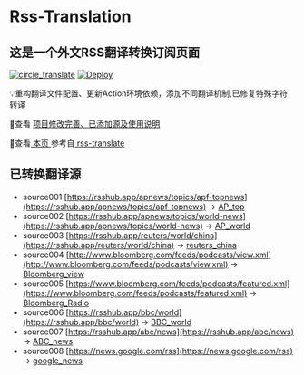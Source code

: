 #  Rss-Translation

## 这是一个外文RSS翻译转换订阅页面 

[![circle_translate](https://github.com/rcy1314/Rss-Translation/actions/workflows/circle_translate.yml/badge.svg)](https://github.com/rcy1314/Rss-Translation/actions/workflows/circle_translate.yml) [![Deploy](https://github.com/rcy1314/Rss-Translation/actions/workflows/jekyll-gh-pages.yml/badge.svg)](https://github.com/rcy1314/Rss-Translation/actions/workflows/jekyll-gh-pages.yml)

 💡重构翻译文件配置、更新Action环境依赖，添加不同翻译机制,已修复特殊字符转译

 📢查看 [项目修改完善、已添加源及使用说明](https://github.com/rcy1314/Rss-Translation/tree/main/illustrate)

 📢查看[ 本页 ](https://rcy1314.github.io/Rss-Translation) 参考自[ rss-translate ](https://github.com/talengu/rss-translate)

## 已转换翻译源
 - source001 [https://rsshub.app/apnews/topics/apf-topnews](https://rsshub.app/apnews/topics/apf-topnews) -> [AP_top](rss/AP_top.xml)
 - source002 [https://rsshub.app/apnews/topics/world-news](https://rsshub.app/apnews/topics/world-news) -> [AP_world](rss/AP_world.xml)
 - source003 [https://rsshub.app/reuters/world/china](https://rsshub.app/reuters/world/china) -> [reuters_china](rss/reuters_china.xml)
 - source004 [http://www.bloomberg.com/feeds/podcasts/view.xml](http://www.bloomberg.com/feeds/podcasts/view.xml) -> [Bloomberg_view](rss/Bloomberg_view.xml)
 - source005 [https://www.bloomberg.com/feeds/podcasts/featured.xml](https://www.bloomberg.com/feeds/podcasts/featured.xml) -> [Bloomberg_Radio](rss/Bloomberg_Radio.xml)
 - source006 [https://rsshub.app/bbc/world](https://rsshub.app/bbc/world) -> [BBC_world](rss/BBC_world.xml)
 - source007 [https://rsshub.app/abc/news](https://rsshub.app/abc/news) -> [ABC_news](rss/ABC_news.xml)
 - source008 [https://news.google.com/rss](https://news.google.com/rss) -> [google_news](rss/google_news.xml)
